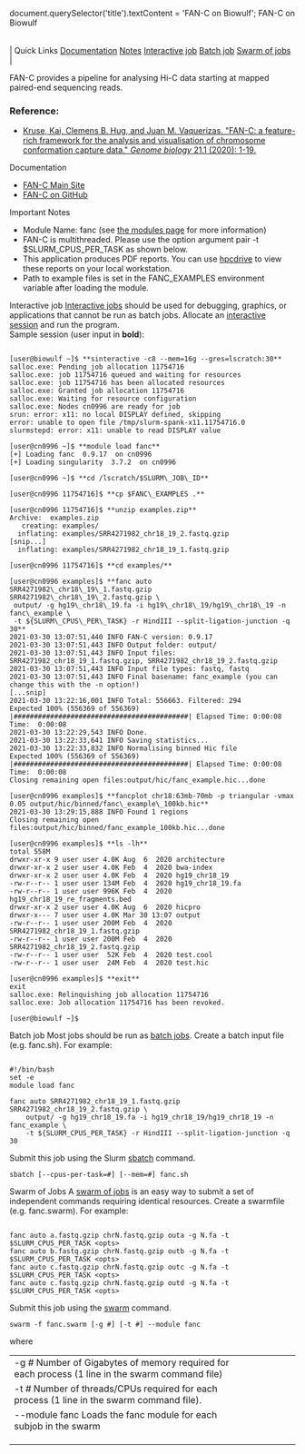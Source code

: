 

document.querySelector('title').textContent = 'FAN-C on Biowulf';
FAN-C on Biowulf


|  |
| --- |
| 
Quick Links
[Documentation](#doc)
[Notes](#notes)
[Interactive job](#int) 
[Batch job](#sbatch) 
[Swarm of jobs](#swarm) 
 |



FAN-C provides a pipeline for analysing Hi-C data starting at mapped paired-end sequencing reads.



### Reference:


* [Kruse, Kai, Clemens B. Hug, and Juan M. Vaquerizas. "FAN-C: a feature-rich framework for the analysis and visualisation of chromosome conformation capture data." *Genome biology* 21.1 (2020): 1-19.](https://genomebiology.biomedcentral.com/articles/10.1186/s13059-020-02215-9)


Documentation
* [FAN-C Main Site](https://fan-c.readthedocs.io/en/latest/)
* [FAN-C on GitHub](https://github.com/vaquerizaslab/fanc)


Important Notes
* Module Name: fanc (see [the modules page](/apps/modules.html) for more information)
 * FAN-C is multithreaded. Please use the option argument pair -t $SLURM\_CPUS\_PER\_TASK as shown below. 
 * This application produces PDF reports. You can use [hpcdrive](/docs/hpcdrive.html) to view these reports on your local workstation.
* Path to example files is set in the FANC\_EXAMPLES environment variable after loading the module.



Interactive job
[Interactive jobs](/docs/userguide.html#int) should be used for debugging, graphics, or applications that cannot be run as batch jobs.
Allocate an [interactive session](/docs/userguide.html#int) and run the program.   
Sample session (user input in **bold**):



```

[user@biowulf ~]$ **sinteractive -c8 --mem=16g --gres=lscratch:30**
salloc.exe: Pending job allocation 11754716
salloc.exe: job 11754716 queued and waiting for resources
salloc.exe: job 11754716 has been allocated resources
salloc.exe: Granted job allocation 11754716
salloc.exe: Waiting for resource configuration
salloc.exe: Nodes cn0996 are ready for job
srun: error: x11: no local DISPLAY defined, skipping
error: unable to open file /tmp/slurm-spank-x11.11754716.0
slurmstepd: error: x11: unable to read DISPLAY value

[user@cn0996 ~]$ **module load fanc**
[+] Loading fanc  0.9.17  on cn0996
[+] Loading singularity  3.7.2  on cn0996

[user@cn0996 ~]$ **cd /lscratch/$SLURM\_JOB\_ID**

[user@cn0996 11754716]$ **cp $FANC\_EXAMPLES .**

[user@cn0996 11754716]$ **unzip examples.zip**
Archive:  examples.zip
   creating: examples/
  inflating: examples/SRR4271982_chr18_19_2.fastq.gzip
[snip...]
  inflating: examples/SRR4271982_chr18_19_1.fastq.gzip

[user@cn0996 11754716]$ **cd examples/**

[user@cn0996 examples]$ **fanc auto SRR4271982\_chr18\_19\_1.fastq.gzip SRR4271982\_chr18\_19\_2.fastq.gzip \
 output/ -g hg19\_chr18\_19.fa -i hg19\_chr18\_19/hg19\_chr18\_19 -n fanc\_example \
 -t ${SLURM\_CPUS\_PER\_TASK} -r HindIII --split-ligation-junction -q 30**
2021-03-30 13:07:51,440 INFO FAN-C version: 0.9.17
2021-03-30 13:07:51,443 INFO Output folder: output/
2021-03-30 13:07:51,443 INFO Input files: SRR4271982_chr18_19_1.fastq.gzip, SRR4271982_chr18_19_2.fastq.gzip
2021-03-30 13:07:51,443 INFO Input file types: fastq, fastq
2021-03-30 13:07:51,443 INFO Final basename: fanc_example (you can change this with the -n option!)
[...snip]
2021-03-30 13:22:16,001 INFO Total: 556663. Filtered: 294
Expected 100% (556369 of 556369) |###########################################| Elapsed Time: 0:00:08 Time:  0:00:08
2021-03-30 13:22:29,543 INFO Done.
2021-03-30 13:22:33,641 INFO Saving statistics...
2021-03-30 13:22:33,832 INFO Normalising binned Hic file
Expected 100% (556369 of 556369) |###########################################| Elapsed Time: 0:00:08 Time:  0:00:08
Closing remaining open files:output/hic/fanc_example.hic...done

[user@cn0996 examples]$ **fancplot chr18:63mb-70mb -p triangular -vmax 0.05 output/hic/binned/fanc\_example\_100kb.hic**
2021-03-30 13:29:15,888 INFO Found 1 regions
Closing remaining open files:output/hic/binned/fanc_example_100kb.hic...done

[user@cn0996 examples]$ **ls -lh**
total 558M
drwxr-xr-x 9 user user 4.0K Aug  6  2020 architecture
drwxr-xr-x 2 user user 4.0K Feb  4  2020 bwa-index
drwxr-xr-x 2 user user 4.0K Feb  4  2020 hg19_chr18_19
-rw-r--r-- 1 user user 134M Feb  4  2020 hg19_chr18_19.fa
-rw-r--r-- 1 user user 996K Feb  4  2020 hg19_chr18_19_re_fragments.bed
drwxr-xr-x 2 user user 4.0K Aug  6  2020 hicpro
drwxr-x--- 7 user user 4.0K Mar 30 13:07 output
-rw-r--r-- 1 user user 200M Feb  4  2020 SRR4271982_chr18_19_1.fastq.gzip
-rw-r--r-- 1 user user 200M Feb  4  2020 SRR4271982_chr18_19_2.fastq.gzip
-rw-r--r-- 1 user user  52K Feb  4  2020 test.cool
-rw-r--r-- 1 user user  24M Feb  4  2020 test.hic

[user@cn0996 examples]$ **exit**
exit
salloc.exe: Relinquishing job allocation 11754716
salloc.exe: Job allocation 11754716 has been revoked.

[user@biowulf ~]$

```


Batch job
Most jobs should be run as [batch jobs](/docs/userguide.html#submit).
Create a batch input file (e.g. fanc.sh). For example:



```

#!/bin/bash
set -e
module load fanc

fanc auto SRR4271982_chr18_19_1.fastq.gzip SRR4271982_chr18_19_2.fastq.gzip \
    output/ -g hg19_chr18_19.fa -i hg19_chr18_19/hg19_chr18_19 -n fanc_example \
    -t ${SLURM_CPUS_PER_TASK} -r HindIII --split-ligation-junction -q 30

```

Submit this job using the Slurm [sbatch](/docs/userguide.html) command.



```
sbatch [--cpus-per-task=#] [--mem=#] fanc.sh
```

Swarm of Jobs 
A [swarm of jobs](/apps/swarm.html) is an easy way to submit a set of independent commands requiring identical resources.
Create a swarmfile (e.g. fanc.swarm). For example:



```

fanc auto a.fastq.gzip chrN.fastq.gzip outa -g N.fa -t $SLURM_CPUS_PER_TASK <opts> 
fanc auto b.fastq.gzip chrN.fastq.gzip outb -g N.fa -t $SLURM_CPUS_PER_TASK <opts> 
fanc auto c.fastq.gzip chrN.fastq.gzip outc -g N.fa -t $SLURM_CPUS_PER_TASK <opts> 
fanc auto c.fastq.gzip chrN.fastq.gzip outd -g N.fa -t $SLURM_CPUS_PER_TASK <opts> 

```

Submit this job using the [swarm](/apps/swarm.html) command.



```
swarm -f fanc.swarm [-g #] [-t #] --module fanc
```

where


|  |  |  |  |  |  |
| --- | --- | --- | --- | --- | --- |
| -g *#*  Number of Gigabytes of memory required for each process (1 line in the swarm command file)
 | -t *#* Number of threads/CPUs required for each process (1 line in the swarm command file).
 | --module fanc Loads the fanc module for each subjob in the swarm 
 | |
 | |
 | |








